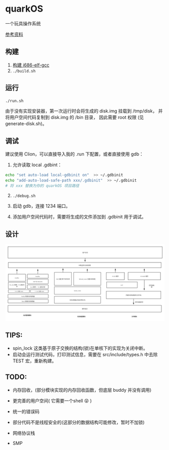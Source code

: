 # quarkOS

一个玩具操作系统


[参考资料](./doc)

## 构建
1.  [构建 i686-elf-gcc](https://wiki.osdev.org/GCC_Cross-Compiler)
2. `./build.sh`


## 运行

`./run.sh`

由于没有实现安装器，第一次运行时会将生成的 disk.img 挂载到 /tmp/disk，
并将用户空间代码复制到 disk.img 的 /bin 目录， 因此需要 root 权限 (见 generate-disk.sh)。


## 调试

建议使用 Clion，可以直接导入我的 .run 下配置，或者直接使用 gdb：

1. 允许读取 local .gdbint：
```bash
echo "set auto-load local-gdbinit on"  >> ~/.gdbinit
echo "add-auto-load-safe-path xxx/.gdbinit"  >> ~/.gdbinit
# 将 xxx 替换为你的 quarkOS 项目路径
```

2. `./debug.sh`
   
3. 启动 gdb，连接 1234 端口。

4. 添加用户空间代码时，需要将生成的文件添加到 .gdbinit 用于调试。

## 设计

![1.png](doc/1.png)


## TIPS:

- spin_lock 这类基于原子交换的结构(锁)在单核下的实现为关闭中断。
- 启动会运行测试代码，打印测试信息，需要在 src/include/types.h 中去除 TEST 宏，重新构建。

## TODO:

- 内存回收，(部分模块实现的内存回收函数，但底层 buddy 并没有调用)

- 更完善的用户空间( 它需要一个shell 😝 ) 

- 统一的错误码

- 部分代码不是线程安全的(这部分的数据结构可能修改，暂时不加锁)
 
- 网络协议栈

- SMP
